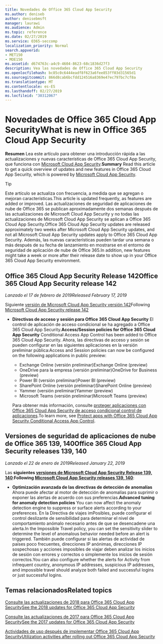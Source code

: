 ```yaml
---
title: Novedades de Office 365 Cloud App Security
ms.author: deniseb
author: denisebmsft
manager: laurawi
ms.audience: Admin
ms.topic: reference
ms.date: 02/27/2019
ms.service: O365-seccomp
localization_priority: Normal
search.appverid:
- MET150
- MOE150
ms.assetid: d674763c-a4c9-4604-8623-68c1836d27f3
description: Vea las novedades de Office 365 Cloud App Security
ms.openlocfilehash: bc85c0c6444eadf8f623a6fee853ff03d31565d1
ms.sourcegitcommit: 866d8cab6bcfdd124516a8369e47ec797bc7cf8a
ms.translationtype: MT
ms.contentlocale: es-ES
ms.lasthandoff: 02/27/2019
ms.locfileid: "30312067"
---
```

# <a name="what-is-new-in-office-365-cloud-app-security"></a><span data-ttu-id="36bd7-103">Novedades de Office 365 Cloud App Security</span><span class="sxs-lookup"><span data-stu-id="36bd7-103">What is new in Office 365 Cloud App Security</span></span>

<span data-ttu-id="36bd7-104">**Resumen** Lea este artículo para obtener una introducción rápida a las actualizaciones y nuevas características de Office 365 Cloud App Security, que funciona con [Microsoft Cloud App Security](https://aka.ms/whatiscas).</span><span class="sxs-lookup"><span data-stu-id="36bd7-104">**Summary** Read this article to get a quick overview of updates and new features in Office 365 Cloud App Security, which is powered by [Microsoft Cloud App Security](https://aka.ms/whatiscas).</span></span>
  
> [!TIP]
> <span data-ttu-id="36bd7-105">Este artículo se actualiza con frecuencia, a medida que se agregan o mejoran características.</span><span class="sxs-lookup"><span data-stu-id="36bd7-105">This article is updated frequently, as features are added or improved.</span></span> <span data-ttu-id="36bd7-106">Las actualizaciones de seguridad de aplicaciones de nube de Office 365 se publican aproximadamente dos semanas después de las actualizaciones de Microsoft Cloud App Security y no todas las actualizaciones de Microsoft Cloud App Security se aplican a Office 365 Cloud App Security.</span><span class="sxs-lookup"><span data-stu-id="36bd7-106">Office 365 Cloud App Security updates are released approximately two weeks after Microsoft Cloud App Security updates, and not all Microsoft Cloud App Security updates apply to Office 365 Cloud App Security.</span></span> <span data-ttu-id="36bd7-107">Además, las nuevas características pueden tardar una semana o más después de su fecha de lanzamiento en mostrarse en el entorno de seguridad de aplicación de nube de Office 365.</span><span class="sxs-lookup"><span data-stu-id="36bd7-107">In addition, new features might take a week or more after their release date to show up in your Office 365 Cloud App Security environment.</span></span>

## <a name="office-365-cloud-app-security-release-142"></a><span data-ttu-id="36bd7-108">Office 365 Cloud App Security Release 142</span><span class="sxs-lookup"><span data-stu-id="36bd7-108">Office 365 Cloud App Security release 142</span></span>

<span data-ttu-id="36bd7-109">*Lanzado el 17 de febrero de 2019*</span><span class="sxs-lookup"><span data-stu-id="36bd7-109">*Released February 17, 2019*</span></span>

<span data-ttu-id="36bd7-110">Siguiente [versión de Microsoft Cloud App Security versión 142](https://docs.microsoft.com/en-us/cloud-app-security/release-notes#cloud-app-security-release-142)</span><span class="sxs-lookup"><span data-stu-id="36bd7-110">Following  [Microsoft Cloud App Security release 142](https://docs.microsoft.com/en-us/cloud-app-security/release-notes#cloud-app-security-release-142)</span></span>

- <span data-ttu-id="36bd7-111">**Directivas de acceso y sesión para Office 365 Cloud App Security** El control de aplicación de acceso condicional se ha agregado a Office 365 Cloud App Security.</span><span class="sxs-lookup"><span data-stu-id="36bd7-111">**Access/Session policies for Office 365 Cloud App Security** Conditional Access App Control has been added to Office 365 Cloud App Security.</span></span> <span data-ttu-id="36bd7-112">Ahora, las directivas de acceso y sesión se pueden configurar en las siguientes aplicaciones en la versión preliminar pública:</span><span class="sxs-lookup"><span data-stu-id="36bd7-112">Access and Session policies can now be configured on the following applications in public preview:</span></span>
    - <span data-ttu-id="36bd7-113">Exchange Online (versión preliminar)</span><span class="sxs-lookup"><span data-stu-id="36bd7-113">Exchange Online (preview)</span></span>
    - <span data-ttu-id="36bd7-114">OneDrive para la empresa (versión preliminar)</span><span class="sxs-lookup"><span data-stu-id="36bd7-114">OneDrive for Business (preview)</span></span>
    - <span data-ttu-id="36bd7-115">Power BI (versión preliminar)</span><span class="sxs-lookup"><span data-stu-id="36bd7-115">Power BI (preview)</span></span>
    - <span data-ttu-id="36bd7-116">SharePoint Online (versión preliminar)</span><span class="sxs-lookup"><span data-stu-id="36bd7-116">SharePoint Online (preview)</span></span>
    - <span data-ttu-id="36bd7-117">Yammer (versión preliminar)</span><span class="sxs-lookup"><span data-stu-id="36bd7-117">Yammer (preview)</span></span>
    - <span data-ttu-id="36bd7-118">Microsoft Teams (versión preliminar)</span><span class="sxs-lookup"><span data-stu-id="36bd7-118">Microsoft Teams (preview)</span></span>

    <span data-ttu-id="36bd7-119">Para obtener más información, consulte [proteger aplicaciones con Office 365 Cloud App Security de acceso condicional control de aplicaciones](ocas-conditional-access-app-control.md).</span><span class="sxs-lookup"><span data-stu-id="36bd7-119">To learn more, see [Protect apps with Office 365 Cloud App Security Conditional Access App Control](ocas-conditional-access-app-control.md).</span></span>

## <a name="office-365-cloud-app-security-releases-139-140"></a><span data-ttu-id="36bd7-120">Versiones de seguridad de aplicaciones de nube de Office 365 139, 140</span><span class="sxs-lookup"><span data-stu-id="36bd7-120">Office 365 Cloud App Security releases 139, 140</span></span>

<span data-ttu-id="36bd7-121">*Lanzado el 22 de enero de 2019*</span><span class="sxs-lookup"><span data-stu-id="36bd7-121">*Released January 22, 2019*</span></span>

<span data-ttu-id="36bd7-122">Las **siguientes [versiones de Microsoft Cloud App Security Release 139, 140](https://docs.microsoft.com/cloud-app-security/release-notes#cloud-app-security-release-139-140)**:</span><span class="sxs-lookup"><span data-stu-id="36bd7-122">**Following [Microsoft Cloud App Security releases 139, 140](https://docs.microsoft.com/cloud-app-security/release-notes#cloud-app-security-release-139-140)**:</span></span>

- <span data-ttu-id="36bd7-123">**Optimización avanzada de las directivas de detección de anomalías** Ahora puede afectar al motor de detección de anomalías para suprimir o exponer las alertas de acuerdo con sus preferencias.</span><span class="sxs-lookup"><span data-stu-id="36bd7-123">**Advanced tuning for anomaly detection policies** You can now affect the anomaly detection engine to suppress or surface alerts according to your preferences.</span></span> <span data-ttu-id="36bd7-124">En la Directiva de viajes imPosibles, puede configurar el control deslizante de sensibilidad para determinar el nivel de comportamiento anómalo necesario antes de que se desencadene una alerta.</span><span class="sxs-lookup"><span data-stu-id="36bd7-124">In the Impossible Travel policy, you can set the sensitivity slider to determine the level of anomalous behavior needed before an alert is triggered.</span></span> <span data-ttu-id="36bd7-125">También puede configurar si las alertas de actividad de países poco frecuentes, direcciones IP anónimas, direcciones IP sospechosas y acciones imposibles de viajar deben analizar los inicios de sesión con errores y correctos o simplemente los inicios de sesión correctos.</span><span class="sxs-lookup"><span data-stu-id="36bd7-125">You can also configure whether the alerts for Activity from infrequent country, anonymous IP addresses, suspicious IP addresses, and impossible travel should analyze both failed and successful logins or just successful logins.</span></span> 

## <a name="related-topics"></a><span data-ttu-id="36bd7-126">Temas relacionados</span><span class="sxs-lookup"><span data-stu-id="36bd7-126">Related topics</span></span>

[<span data-ttu-id="36bd7-127">Consulte las actualizaciones de 2018 para Office 365 Cloud App Security</span><span class="sxs-lookup"><span data-stu-id="36bd7-127">See the 2018 updates for Office 365 Cloud App Security</span></span>](new-in-office-365-cas-2018.md)

[<span data-ttu-id="36bd7-128">Consulte las actualizaciones de 2017 para Office 365 Cloud App Security</span><span class="sxs-lookup"><span data-stu-id="36bd7-128">See the 2017 updates for Office 365 Cloud App Security</span></span>](new-in-office-365-cas-2017.md)
    
[<span data-ttu-id="36bd7-129">Actividades de uso después de implementar Office 365 Cloud App Security</span><span class="sxs-lookup"><span data-stu-id="36bd7-129">Utilization activities after rolling out Office 365 Cloud App Security</span></span>](utilization-activities-for-ocas.md)